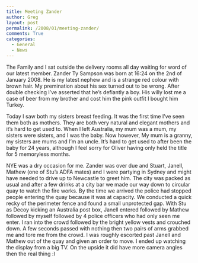 ```yaml
---
title: Meeting Zander
author: Greg
layout: post
permalink: /2008/01/meeting-zander/
comments: True
categories:
  - General
  - News
---
```

The Family and I sat outside the delivery rooms all day waiting for word of our latest member. Zander Ty Sampson was born at 16:24 on the 2nd of January 2008. He is my latest nephew and is a strange red colour with brown hair. My premination about his sex turned out to be wrong. After double checking I&#8217;ve asserted that he&#8217;s defiantly a boy. His willy lost me a case of beer from my brother and cost him the pink outfit I bought him Turkey. 

Today I saw both my sisters breast feeding. It was the first time I&#8217;ve seen them both as mothers. They are both very natural and elegant mothers and it&#8217;s hard to get used to. When I left Australia, my mum was a mum, my sisters were sisters, and I was the baby. Now however, My mum is a granny, my sisters are mums and I&#8217;m an uncle. It&#8217;s hard to get used to after been the baby for 24 years, although I feel sorry for Oliver having only held the title for 5 memoryless months.

NYE was a dry occasion for me. Zander was over due and Stuart, Janell, Mathew (one of Stu&#8217;s ADFA mates) and I were partying in Sydney and might have needed to drive up to Newcastle to greet him. The city was packed as usual and after a few drinks at a city bar we made our way down to circular quay to watch the fire works. By the time we arrived the police had stopped people entering the quay because it was at capacity. We conducted a quick recky of the perimeter fence and found a small unprotected gap. With Stu as Decoy kicking an Australia post box, Janell entered followed by Mathew followed by myself followed by 4 police officers who had only seen me enter. I ran into the crowd followed by the bright yellow vests and crouched down. A few seconds passed with nothing then two pairs of arms grabbed me and tore me from the crowd. I was roughly escorted past Janell and Mathew out of the quay and given an order to move. I ended up watching the display from a big TV. On the upside it did have more camera angles then the real thing <img src="http://gregology.net/wp-includes/images/smilies/simple-smile.png" alt=":)" class="wp-smiley" style="height: 1em; max-height: 1em;" />